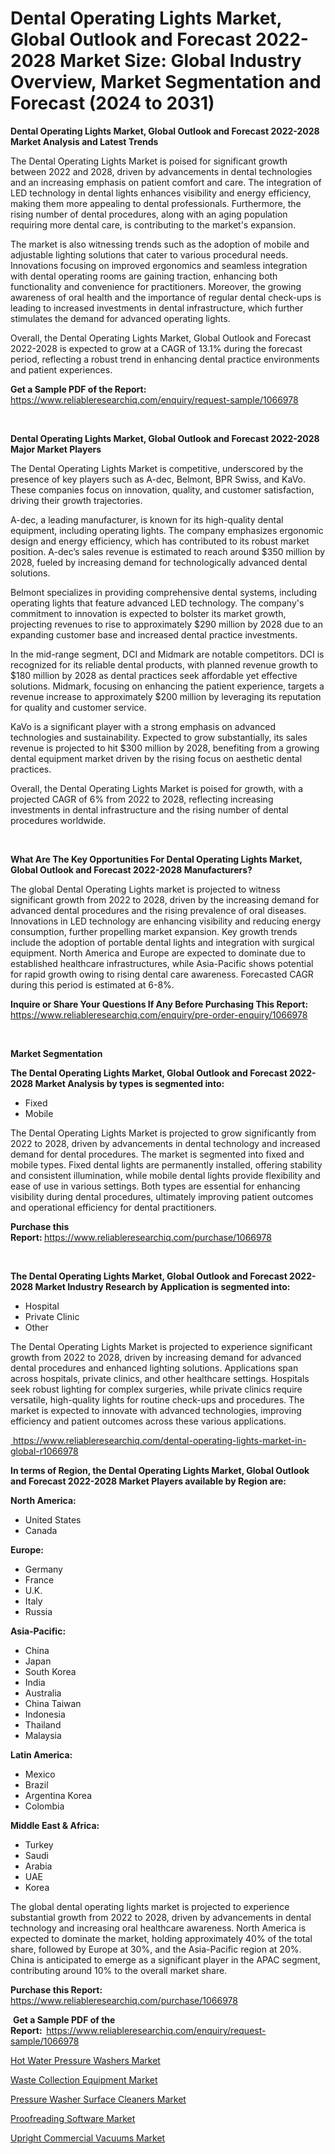 <p><h1>Dental Operating Lights Market, Global Outlook and Forecast 2022-2028 Market Size: Global Industry Overview, Market Segmentation and Forecast (2024 to 2031)</h1></p><p><strong>Dental Operating Lights Market, Global Outlook and Forecast 2022-2028 Market Analysis and Latest Trends</strong></p>
<p><p>The Dental Operating Lights Market is poised for significant growth between 2022 and 2028, driven by advancements in dental technologies and an increasing emphasis on patient comfort and care. The integration of LED technology in dental lights enhances visibility and energy efficiency, making them more appealing to dental professionals. Furthermore, the rising number of dental procedures, along with an aging population requiring more dental care, is contributing to the market's expansion.</p><p>The market is also witnessing trends such as the adoption of mobile and adjustable lighting solutions that cater to various procedural needs. Innovations focusing on improved ergonomics and seamless integration with dental operating rooms are gaining traction, enhancing both functionality and convenience for practitioners. Moreover, the growing awareness of oral health and the importance of regular dental check-ups is leading to increased investments in dental infrastructure, which further stimulates the demand for advanced operating lights.</p><p>Overall, the Dental Operating Lights Market, Global Outlook and Forecast 2022-2028 is expected to grow at a CAGR of 13.1% during the forecast period, reflecting a robust trend in enhancing dental practice environments and patient experiences.</p></p>
<p><strong>Get a Sample PDF of the Report:&nbsp;</strong> <a href="https://www.reliableresearchiq.com/enquiry/request-sample/1066978?utm_campaign=104&utm_medium=2&utm_source=Github&utm_content=ia&utm_term=04122024&utm_id=dental-operating-lights-market-global-outlook-and-forecast-2022-2028">https://www.reliableresearchiq.com/enquiry/request-sample/1066978</a></p>
<p>&nbsp;</p>
<p><strong>Dental Operating Lights Market, Global Outlook and Forecast 2022-2028 Major Market Players</strong></p>
<p><p>The Dental Operating Lights Market is competitive, underscored by the presence of key players such as A-dec, Belmont, BPR Swiss, and KaVo. These companies focus on innovation, quality, and customer satisfaction, driving their growth trajectories.</p><p>A-dec, a leading manufacturer, is known for its high-quality dental equipment, including operating lights. The company emphasizes ergonomic design and energy efficiency, which has contributed to its robust market position. A-dec’s sales revenue is estimated to reach around $350 million by 2028, fueled by increasing demand for technologically advanced dental solutions.</p><p>Belmont specializes in providing comprehensive dental systems, including operating lights that feature advanced LED technology. The company's commitment to innovation is expected to bolster its market growth, projecting revenues to rise to approximately $290 million by 2028 due to an expanding customer base and increased dental practice investments.</p><p>In the mid-range segment, DCI and Midmark are notable competitors. DCI is recognized for its reliable dental products, with planned revenue growth to $180 million by 2028 as dental practices seek affordable yet effective solutions. Midmark, focusing on enhancing the patient experience, targets a revenue increase to approximately $200 million by leveraging its reputation for quality and customer service.</p><p>KaVo is a significant player with a strong emphasis on advanced technologies and sustainability. Expected to grow substantially, its sales revenue is projected to hit $300 million by 2028, benefiting from a growing dental equipment market driven by the rising focus on aesthetic dental practices.</p><p>Overall, the Dental Operating Lights Market is poised for growth, with a projected CAGR of 6% from 2022 to 2028, reflecting increasing investments in dental infrastructure and the rising number of dental procedures worldwide.</p></p>
<p>&nbsp;</p>
<p><strong>What Are The Key Opportunities For Dental Operating Lights Market, Global Outlook and Forecast 2022-2028 Manufacturers?</strong></p>
<p><p>The global Dental Operating Lights market is projected to witness significant growth from 2022 to 2028, driven by the increasing demand for advanced dental procedures and the rising prevalence of oral diseases. Innovations in LED technology are enhancing visibility and reducing energy consumption, further propelling market expansion. Key growth trends include the adoption of portable dental lights and integration with surgical equipment. North America and Europe are expected to dominate due to established healthcare infrastructures, while Asia-Pacific shows potential for rapid growth owing to rising dental care awareness. Forecasted CAGR during this period is estimated at 6-8%.</p></p>
<p><strong>Inquire or Share Your Questions If Any Before Purchasing This Report:</strong> <a href="https://www.reliableresearchiq.com/enquiry/pre-order-enquiry/1066978?utm_campaign=104&utm_medium=2&utm_source=Github&utm_content=ia&utm_term=04122024&utm_id=dental-operating-lights-market-global-outlook-and-forecast-2022-2028">https://www.reliableresearchiq.com/enquiry/pre-order-enquiry/1066978</a></p>
<p>&nbsp;</p>
<p><strong>Market Segmentation</strong></p>
<p><strong>The Dental Operating Lights Market, Global Outlook and Forecast 2022-2028 Market Analysis by types is segmented into:</strong></p>
<p><ul><li>Fixed</li><li>Mobile</li></ul></p>
<p><p>The Dental Operating Lights Market is projected to grow significantly from 2022 to 2028, driven by advancements in dental technology and increased demand for dental procedures. The market is segmented into fixed and mobile types. Fixed dental lights are permanently installed, offering stability and consistent illumination, while mobile dental lights provide flexibility and ease of use in various settings. Both types are essential for enhancing visibility during dental procedures, ultimately improving patient outcomes and operational efficiency for dental practitioners.</p></p>
<p><strong>Purchase this Report:&nbsp;</strong><a href="https://www.reliableresearchiq.com/purchase/1066978?utm_campaign=104&utm_medium=2&utm_source=Github&utm_content=ia&utm_term=04122024&utm_id=dental-operating-lights-market-global-outlook-and-forecast-2022-2028">https://www.reliableresearchiq.com/purchase/1066978</a></p>
<p>&nbsp;</p>
<p><strong>The Dental Operating Lights Market, Global Outlook and Forecast 2022-2028 Market Industry Research by Application is segmented into:</strong></p>
<p><ul><li>Hospital</li><li>Private Clinic</li><li>Other</li></ul></p>
<p><p>The Dental Operating Lights Market is projected to experience significant growth from 2022 to 2028, driven by increasing demand for advanced dental procedures and enhanced lighting solutions. Applications span across hospitals, private clinics, and other healthcare settings. Hospitals seek robust lighting for complex surgeries, while private clinics require versatile, high-quality lights for routine check-ups and procedures. The market is expected to innovate with advanced technologies, improving efficiency and patient outcomes across these various applications.</p></p>
<p><a href="https://www.reliableresearchiq.com/dental-operating-lights-market-in-global-r1066978?utm_campaign=104&utm_medium=2&utm_source=Github&utm_content=ia&utm_term=04122024&utm_id=dental-operating-lights-market-global-outlook-and-forecast-2022-2028">&nbsp;https://www.reliableresearchiq.com/dental-operating-lights-market-in-global-r1066978</a></p>
<p><strong>In terms of Region, the Dental Operating Lights Market, Global Outlook and Forecast 2022-2028 Market Players available by Region are:</strong></p>
<p>
    <p> <strong> North America: </strong>
        <ul>
            <li>United States</li>
            <li>Canada</li>
        </ul>
        </p> 
    <p> <strong> Europe: </strong>
        <ul>
            <li>Germany</li>
            <li>France</li>
            <li>U.K.</li>
            <li>Italy</li>
            <li>Russia</li>
        </ul>
        </p> 
    <p> <strong> Asia-Pacific: </strong>
        <ul>
            <li>China</li>
            <li>Japan</li>
            <li>South Korea</li>
            <li>India</li>
            <li>Australia</li>
            <li>China Taiwan</li>
            <li>Indonesia</li>
            <li>Thailand</li>
            <li>Malaysia</li>
        </ul>
        </p> 
    <p> <strong> Latin America: </strong>
        <ul>
            <li>Mexico</li>
            <li>Brazil</li>
            <li>Argentina Korea</li>
            <li>Colombia</li>
        </ul>
        </p> 
    <p> <strong> Middle East & Africa: </strong>
        <ul>
            <li>Turkey</li>
            <li>Saudi</li>
            <li>Arabia</li>
            <li>UAE</li>
            <li>Korea</li>
        </ul>
    </p>
    </p>
<p><p>The global dental operating lights market is projected to experience substantial growth from 2022 to 2028, driven by advancements in dental technology and increasing oral healthcare awareness. North America is expected to dominate the market, holding approximately 40% of the total share, followed by Europe at 30%, and the Asia-Pacific region at 20%. China is anticipated to emerge as a significant player in the APAC segment, contributing around 10% to the overall market share.</p></p>
<p><strong>Purchase this Report: </strong><a href="https://www.reliableresearchiq.com/purchase/1066978?utm_campaign=104&utm_medium=2&utm_source=Github&utm_content=ia&utm_term=04122024&utm_id=dental-operating-lights-market-global-outlook-and-forecast-2022-2028">https://www.reliableresearchiq.com/purchase/1066978</a></p>
<p>&nbsp;<strong>Get a Sample PDF of the Report:&nbsp;&nbsp;</strong><a href="https://www.reliableresearchiq.com/enquiry/request-sample/1066978?utm_campaign=104&utm_medium=2&utm_source=Github&utm_content=ia&utm_term=04122024&utm_id=dental-operating-lights-market-global-outlook-and-forecast-2022-2028">https://www.reliableresearchiq.com/enquiry/request-sample/1066978</a></p>
<p><strong></strong></p>
<p><p><a href="https://www.linkedin.com/pulse/future-ready-strategic-insights-global-hot-water-pressure-y7fde?utm_campaign=104&utm_medium=2&utm_source=Github&utm_content=ia&utm_term=04122024&utm_id=dental-operating-lights-market-global-outlook-and-forecast-2022-2028">Hot Water Pressure Washers Market</a></p><p><a href="https://issuu.com/reportprime-2/docs/waste-collection-equipment-market-size-2030.pptx?utm_campaign=104&utm_medium=2&utm_source=Github&utm_content=ia&utm_term=04122024&utm_id=dental-operating-lights-market-global-outlook-and-forecast-2022-2028">Waste Collection Equipment Market</a></p><p><a href="https://www.linkedin.com/pulse/key-drivers-pressure-washer-surface-cleaners-markets-iwe4c?utm_campaign=104&utm_medium=2&utm_source=Github&utm_content=ia&utm_term=04122024&utm_id=dental-operating-lights-market-global-outlook-and-forecast-2022-2028">Pressure Washer Surface Cleaners Market</a></p><p><a href="https://issuu.com/reportprime-2/docs/proofreading-software-market-size-2030.pptx?utm_campaign=104&utm_medium=2&utm_source=Github&utm_content=ia&utm_term=04122024&utm_id=dental-operating-lights-market-global-outlook-and-forecast-2022-2028">Proofreading Software Market</a></p><p><a href="https://www.linkedin.com/pulse/upright-commercial-vacuums-market-insight-financial-uqdgc?utm_campaign=104&utm_medium=2&utm_source=Github&utm_content=ia&utm_term=04122024&utm_id=dental-operating-lights-market-global-outlook-and-forecast-2022-2028">Upright Commercial Vacuums Market</a></p></p>